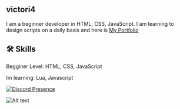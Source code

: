 
## victori4
I am a beginner developer in HTML, CSS, JavaScript. I am learning to design scripts on a daily basis and here is [My Portfolio](https://behance.net/victoriavika)

## 🛠 Skills
Begginer Level: HTML, CSS, JavaScript 

Im learning: Lua, Javascript


[![Discord Presence](https://lanyard.cnrad.dev/api/1247913181993500766)](https://discord.com/users/1247913181993500766)

![Alt text](https://spotify-recently-played-readme.vercel.app/api?user=31vmwijmbr6cm4jwpzsjoy3srqae&unique={true|1|on|yes})
